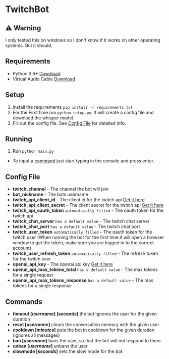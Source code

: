 # TwitchBot

## :warning: Warning
I only tested this on windows so I don't know if it works on other operating systems. But it should.

## Requirements
- Python 3.6+ [Download](https://www.python.org/downloads/)
- Virtual Audio Cable [Download](https://vb-audio.com/Cable/)

## Setup
1. Install the requirements `pip install -r requirements.txt`
2. For the First time run `python setup.py`. It will create a config file and download the whisper model.
3. Fill out the config file. See [Config File](#Config-File) for detailed info.

## Running
1. Run `python main.py`
- To input a [command](#Commands) just start typing in the console and press enter.

## Config File
- **twitch_channel** - The channel the bot will join
- **bot_nickname** - The bots username
- **twitch_api_client_id** - The client id for the twitch api [Get it here](https://dev.twitch.tv/console/apps)
- **twitch_api_client_secret** - The client secret for the twitch api [Get it here](https://dev.twitch.tv/console/apps)
- **twitch_api_oauth_token** `automatically filled` - The oauth token for the twitch api
- **twitch_chat_server** `has a default value` - The twitch chat server
- **twitch_chat_port** `has a default value` - The twitch chat port
- **twitch_user_token** `automatically filled` - The oauth token for the twitch user (When running the bot for the first time it will open a browser window to get the token, make sure you are logged in to the correct account)
- **twitch_user_refresh_token** `automatically filled` - The refresh token for the twitch user
- **openai_api_key** - The openai api key [Get it here](https://platform.openai.com/account/api-keys)
- **openai_api_max_tokens_total** `has a default value` - The max tokens for a single request
- **openai_api_max_tokens_response** `has a default value` - The max tokens for a single response

## Commands 
+ **timeout [*username*] [*seconds*]** the bot ignores the user for the given duration
+ **reset [*username*]** clears the conversation memory with the given user
+ **cooldown [*minutes*]** puts the bot in cooldown for the given duration (ignores all messages)
+ **ban [*username*]** bans the user, so that the bot will not respond to them
+ **unban [*username*]** unbans the user
+ **slowmode [*seconds*]** sets the slow mode for the bot